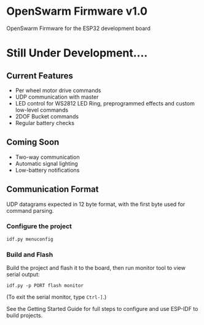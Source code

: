 # OpenSwarm Firmware v1.0

OpenSwarm Firmware for the ESP32 development board


# Still Under Development....


## Current Features

- Per wheel motor drive commands
- UDP communication with master
- LED control for WS2812 LED Ring, preprogrammed effects and custom low-level commands
- 2DOF Bucket commands
- Regular battery checks

## Coming Soon

- Two-way communication
- Automatic signal lighting
- Low-battery notifications

## Communication Format

UDP datagrams expected in 12 byte format, with the first byte used for command parsing.  

### Configure the project

```
idf.py menuconfig
```

### Build and Flash

Build the project and flash it to the board, then run monitor tool to view serial output:

```
idf.py -p PORT flash monitor
```

(To exit the serial monitor, type ``Ctrl-]``.)

See the Getting Started Guide for full steps to configure and use ESP-IDF to build projects.

